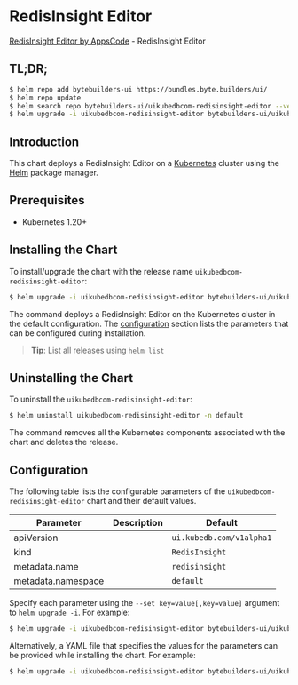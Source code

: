 # RedisInsight Editor

[RedisInsight Editor by AppsCode](https://byte.builders) - RedisInsight Editor

## TL;DR;

```bash
$ helm repo add bytebuilders-ui https://bundles.byte.builders/ui/
$ helm repo update
$ helm search repo bytebuilders-ui/uikubedbcom-redisinsight-editor --version=v0.4.18
$ helm upgrade -i uikubedbcom-redisinsight-editor bytebuilders-ui/uikubedbcom-redisinsight-editor -n default --create-namespace --version=v0.4.18
```

## Introduction

This chart deploys a RedisInsight Editor on a [Kubernetes](http://kubernetes.io) cluster using the [Helm](https://helm.sh) package manager.

## Prerequisites

- Kubernetes 1.20+

## Installing the Chart

To install/upgrade the chart with the release name `uikubedbcom-redisinsight-editor`:

```bash
$ helm upgrade -i uikubedbcom-redisinsight-editor bytebuilders-ui/uikubedbcom-redisinsight-editor -n default --create-namespace --version=v0.4.18
```

The command deploys a RedisInsight Editor on the Kubernetes cluster in the default configuration. The [configuration](#configuration) section lists the parameters that can be configured during installation.

> **Tip**: List all releases using `helm list`

## Uninstalling the Chart

To uninstall the `uikubedbcom-redisinsight-editor`:

```bash
$ helm uninstall uikubedbcom-redisinsight-editor -n default
```

The command removes all the Kubernetes components associated with the chart and deletes the release.

## Configuration

The following table lists the configurable parameters of the `uikubedbcom-redisinsight-editor` chart and their default values.

|     Parameter      | Description |               Default               |
|--------------------|-------------|-------------------------------------|
| apiVersion         |             | <code>ui.kubedb.com/v1alpha1</code> |
| kind               |             | <code>RedisInsight</code>           |
| metadata.name      |             | <code>redisinsight</code>           |
| metadata.namespace |             | <code>default</code>                |


Specify each parameter using the `--set key=value[,key=value]` argument to `helm upgrade -i`. For example:

```bash
$ helm upgrade -i uikubedbcom-redisinsight-editor bytebuilders-ui/uikubedbcom-redisinsight-editor -n default --create-namespace --version=v0.4.18 --set apiVersion=ui.kubedb.com/v1alpha1
```

Alternatively, a YAML file that specifies the values for the parameters can be provided while
installing the chart. For example:

```bash
$ helm upgrade -i uikubedbcom-redisinsight-editor bytebuilders-ui/uikubedbcom-redisinsight-editor -n default --create-namespace --version=v0.4.18 --values values.yaml
```
